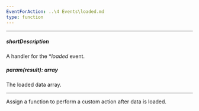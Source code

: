 ```yaml
---
EventForAction: ..\4 Events\loaded.md
type: function
---
```

---
##### shortDescription
A handler for the **loaded* event.

##### param(result): array
The loaded data array.

---
Assign a function to perform a custom action after data is loaded.